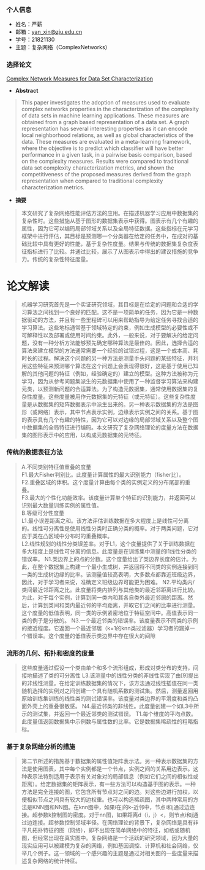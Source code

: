  ### 个人信息
 - 姓名：严薪
 - 邮箱：yan_xin@zju.edu.cn
 - 学号：21821130
 - 主题：复杂网络（ComplexNetworks）
 
 ### 选择论文
 
 [Complex Network Measures for Data Set Characterization](https://ieeexplore.ieee.org/stamp/stamp.jsp?tp=&arnumber=6726419)
 
 * **Abstract**
 >This paper investigates the adoption of measures used to evaluate complex networks properties 
 in the characterization of the complexity of data sets in machine learning applications. These measures
 are obtained from a graph based representation of a data set. A graph representation has several 
 interesting properties as it can encode local neighborhood relations, as well as global characteristics
 of the data. These measures are evaluated in a meta-learning framework, where the objective is to predict
 which classifier will have better performance in a given task, in a pairwise basis comparison, based on 
 the complexity measures. Results were compared to traditional data set complexity characterization metrics,
 and shown the competitiveness of the proposed measures derived from the graph representation when compared
 to traditional complexity characterization metrics.
 
 * **摘要**
 >本文研究了复杂网络性能评估方法的应用。在描述机器学习应用中数据集的复杂性时。这些措施从基于图形的数据集表示中获得。图表示有几个有趣的属性，因为它可以编码局部邻域关系以及全局特征数据。这些指标在元学习框架中进行评估，其目标是预测哪一个分类器在给定的任务中，在成对的基础比较中具有更好的性能，基于复杂性度量。结果与传统的数据集复杂度表征指标进行了比较。并通过比较，展示了从图表示中得出的建议措施的竞争力。传统的复杂性特征度量。
 
 # 论文解读
 
>机器学习研究首先是一个实证研究领域，其目标是在给定的问题和合适的学习算法之间找到一个良好的匹配。这不是一项简单的任务，因为它是一种数据驱动的方法，并且有一些里程碑可以用来帮助指导为给定任务寻找合适的学习算法。这些地标通常基于领域特定的约束，例如生成模型的必要性或不可解释性以及部署或使用时间约束。此外，一般来说，对于要解决的给定问题，没有一种分析方法能够预先确定哪种算法是最佳的。因此，选择合适的算法来建立模型的方法通常需要一个经验的试错过程，这是一个成本高、耗时长的过程。解决这个问题的另一种方法是测量手头问题的某些特征，并利用这些特征来预测哪个算法在这个问题上会表现得很好，这是基于使用已知解的其他问题的特征（例如，经验确定的）建立的模型。这种方法被称为元学习，因为从参考问题集派生的元数据集中使用了一种监督学习算法来构建元类，以预测新问题的合适算法。为了构造元数据集，通常使用数据集的复杂性度量。这些度量被用作元数据集的元特征（或元特征）。这些复杂性度量是从数据集的矩阵数据表示中派生出来的。另一种表示数据集的方法是图形（或网络）表示，其中节点表示实例，边缘表示实例之间的关系。基于图的表示具有几个有趣的特性，因为它可以对边缘的局部邻域关系以及整个图中数据集的全局特征进行编码。本文研究了复杂网络理论的度量方法在数据集的图形表示中的应用，以构成元数据集的元特征。
 
 ### 传统的数据表征方法
 >A.不同类别特征值重叠的度量  
 F1.最大Fisher判别比。此度量计算属性的最大识别能力（fisher比）。  
 F2.重叠区域的体积。这个度量计算由每个类的实例定义的分布尾部的重叠。  
 F3.最大的个性化功能效率。该度量计算单个特征的识别能力，并返回可以识别最大数量训练实例的属性值。  
 >B.等级可分性度量  
 L1.最小误差距离之和。该方法评估训练数据在多大程度上是线性可分离的。线性可分离性是使用线性分类时正确分类的概率。对于两类问题，它对应于类在凸区域中分布时的重叠概率。  
 L2.线性规划的线性分类误差率。对于L1，这个度量提供了关于训练数据在多大程度上是线性可分离的信息。此度量是在训练集中测量的l1线性分类的错误率。
 N1.类边界上的点的分数。这个度量给出了类边界长度的估计。为此，在整个数据集上构建一个最小生成树，并返回将不同类的实例连接到同一类的生成树边缘的比率。该测量值较高表明，大多数点都靠近班级边界，因此，对于学习者来说，准确定义班级边界可能更为困难。
 N2.平均类内/类间最近邻距离之比。此度量将类内排列与其他类的最近邻距离进行比较。为此，对于每个实例，计算到同一类内和其各自类外最近邻居的距离。然后，计算到类间和类内最近邻的平均距离，并取它们之间的比率进行测量。这个度量的低值表明，同一类的示例紧密地位于特征空间中。高值表示同一类的例子是分散的。
 N3.一个最近邻类的错误率。该度量表示不同类的示例的接近程度。它返回一个最近邻居（k=1的knn类过滤器）学习者的漏掉一个错误率。这个度量的低值表示类边界中存在很大的间隙

### 流形的几何、拓扑和密度的度量
>这些度量通过假设一个类由单个和多个流形组成，形成对类分布的支持，间接地描述了类的可分离性
L3.该测量中的线性分类的非线性实现了由[9]提出的非线性测量。在给定训练数据集的情况下，该方法通过线性插值在同一类随机选择的实例对之间创建一个具有随机系数的测试集。然后，测量返回用原始训练集训练的线性类的测试错误率。该度量对类边界的平滑度和类的凸面外壳上的重叠很敏感。
N4.最近邻类的非线性。此度量创建一个如L3中所示的测试集，并返回一个最近邻类的测试错误。
T1.每个维度的平均点数。此度量值返回数据集中示例数与属性数的比率。它是数据集稀疏性的粗略指标。

### 基于复杂网络分析的措施
>第二节所述的措施基于数据集的属性值矩阵表示法。另一种表示数据集的方法是使用图表，其中每个实例都是一个节点，实例之间的关系用边表示。这种表示法特别适用于表示有关对象对的局部信息（例如它们之间的相似性或距离）。给定数据集的矩阵表示，有一些方法可以构造基于图的表示。一种方法是完全连接的图，它包含所有节点对之间的边。对这些边进行加权，以便相似节点之间具有较大的边权重。也可以构造稀疏图，其中两种常用的方法是KNN图和NN图。在knn图中，如果i在j的k-近邻中，节点i和j通过边连接。超参数k控制图的密度。对于nn图，如果距离d（i，j）<，则节点i和j通过边连接。超参数控制邻域半径。在网络理论的背景下，复杂网络是具有非平凡拓扑特征的图（网络），即不出现在简单网络中的特征，如格或随机图，但经常出现在真实图中。复杂网络是一个活跃的研究领域，因为大量的现实应用可以被建模为复杂的网络，例如基因调控、计算机和社会网络，仅举几个例子。这一领域的一个感兴趣的主题是通过对相关图的一些度量来描述复杂网络的统计特征。

